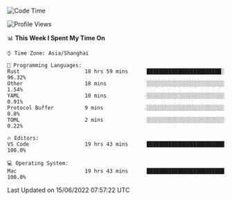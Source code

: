 <!--START_SECTION:waka-->
![Code Time](http://img.shields.io/badge/Code%20Time-1%2C386%20hrs%2025%20mins-blue)

![Profile Views](http://img.shields.io/badge/Profile%20Views-13-blue)

📊 **This Week I Spent My Time On** 

```text
⌚︎ Time Zone: Asia/Shanghai

💬 Programming Languages: 
Rust                     18 hrs 59 mins      ████████████████████████░   96.32% 
Other                    18 mins             ░░░░░░░░░░░░░░░░░░░░░░░░░   1.54% 
YAML                     10 mins             ░░░░░░░░░░░░░░░░░░░░░░░░░   0.91% 
Protocol Buffer          9 mins              ░░░░░░░░░░░░░░░░░░░░░░░░░   0.8% 
TOML                     2 mins              ░░░░░░░░░░░░░░░░░░░░░░░░░   0.22%

🔥 Editors: 
VS Code                  19 hrs 43 mins      █████████████████████████   100.0%

💻 Operating System: 
Mac                      19 hrs 43 mins      █████████████████████████   100.0%

```


 Last Updated on 15/06/2022 07:57:22 UTC
<!--END_SECTION:waka-->
